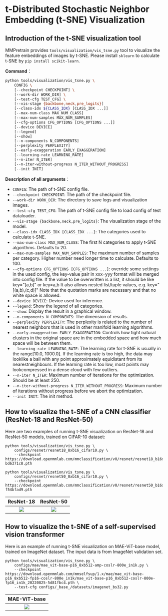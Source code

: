 # t-Distributed Stochastic Neighbor Embedding (t-SNE) Visualization

## Introduction of the t-SNE visualization tool

MMPretrain provides `tools/visualization/vis_tsne.py` tool to visualize the feature embeddings of images by t-SNE. Please install `sklearn` to calculate t-SNE by `pip install scikit-learn`.

**Command**：

```bash
python tools/visualization/vis_tsne.py \
    CONFIG \
    [--checkpoint CHECKPOINT] \
    [--work-dir WORK_DIR] \
    [--test-cfg TEST_CFG] \
    [--vis-stage {backbone,neck,pre_logits}]
    [--class-idx ${CLASS_IDX} [CLASS_IDX ...]]
    [--max-num-class MAX_NUM_CLASS]
    [--max-num-samples MAX_NUM_SAMPLES]
    [--cfg-options CFG_OPTIONS [CFG_OPTIONS ...]]
    [--device DEVICE]
    [--legend]
    [--show]
    [--n-components N_COMPONENTS]
    [--perplexity PERPLEXITY]
    [--early-exaggeration EARLY_EXAGGERATION]
    [--learning-rate LEARNING_RATE]
    [--n-iter N_ITER]
    [--n-iter-without-progress N_ITER_WITHOUT_PROGRESS]
    [--init INIT]
```

**Description of all arguments**：

- `CONFIG`: The path of t-SNE config file.
- `--checkpoint CHECKPOINT`: The path of the checkpoint file.
- `--work-dir WORK_DIR`: The directory to save logs and visualization images.
- `--test-cfg TEST_CFG`: The path of t-SNE config file to load config of test dataloader.
- `--vis-stage {backbone,neck,pre_logits}`: The visualization stage of the model.
- `--class-idx CLASS_IDX [CLASS_IDX ...]`: The categories used to calculate t-SNE.
- `--max-num-class MAX_NUM_CLASS`: The first N categories to apply t-SNE algorithms. Defaults to 20.
- `--max-num-samples MAX_NUM_SAMPLES`: The maximum number of samples per category. Higher number need longer time to calculate. Defaults to 100.
- `--cfg-options CFG_OPTIONS [CFG_OPTIONS ...]`: override some settings in the used config, the key-value pair in xxx=yyy format will be merged into config file. If the value to be overwritten is a list, it should be like key="[a,b]" or key=a,b It also allows nested list/tuple values, e.g. key="[(a,b),(c,d)]" Note that the quotation marks are necessary and that no white space is allowed.
- `--device DEVICE`: Device used for inference.
- `--legend`: Show the legend of all categories.
- `--show`: Display the result in a graphical window.
- `--n-components N_COMPONENTS`: The dimension of results.
- `--perplexity PERPLEXITY`: The perplexity is related to the number of nearest neighbors that is used in other manifold learning algorithms.
- `--early-exaggeration EARLY_EXAGGERATION`: Controls how tight natural clusters in the original space are in the embedded space and how much space will be between them.
- `--learning-rate LEARNING_RATE`: The learning rate for t-SNE is usually in the range[10.0, 1000.0]. If the learning rate is too high, the data may looklike a ball with any point approximately equidistant from its nearestneighbours. If the learning rate is too low, most points may lookcompressed in a dense cloud with few outliers.
- `--n-iter N_ITER`: Maximum number of iterations for the optimization. Should be at least 250.
- `--n-iter-without-progress N_ITER_WITHOUT_PROGRESS`: Maximum number of iterations without progress before we abort the optimization.
- `--init INIT`: The init method.

## How to visualize the t-SNE of a CNN classifier (ResNet-18 and ResNet-50)

Here are two examples of running t-SNE visualization on ResNet-18 and ResNet-50 models, trained on CIFAR-10 dataset:

```shell
python tools/visualization/vis_tsne.py \
    configs/resnet/resnet18_8xb16_cifar10.py \
    --checkpoint https://download.openmmlab.com/mmclassification/v0/resnet/resnet18_b16x8_cifar10_20210528-bd6371c8.pth

python tools/visualization/vis_tsne.py \
    configs/resnet/resnet50_8xb16_cifar10.py \
    --checkpoint https://download.openmmlab.com/mmclassification/v0/resnet/resnet50_b16x8_cifar10_20210528-f54bfad9.pth
```

| ResNet-18                                                                                            | ResNet-50                                                                                            |
| ---------------------------------------------------------------------------------------------------- | ---------------------------------------------------------------------------------------------------- |
| <div align=center><img src='https://user-images.githubusercontent.com/42371271/236410521-c4d087da-d16f-48ad-b951-c74d10c68f33.png' height="auto" width="auto" ></div> | <div align=center><img src='https://user-images.githubusercontent.com/42371271/236411844-c97dc514-dad0-401e-ba8f-307d0a385b4e.png' height="auto" width="auto" ></div> |

## How to visualize the t-SNE of a self-supervised vision transformer

Here is an example of running t-SNE visualization on MAE-ViT-base model, trained on ImageNet dataset. The input data is from ImageNet validation set.

```shell
python tools/visualization/vis_tsne.py \
    configs/mae/mae_vit-base-p16_8xb512-amp-coslr-800e_in1k.py \
    --checkpoint https://download.openmmlab.com/mmselfsup/1.x/mae/mae_vit-base-p16_8xb512-fp16-coslr-800e_in1k/mae_vit-base-p16_8xb512-coslr-800e-fp16_in1k_20220825-5d81fbc4.pth \
    --test-cfg configs/_base_/datasets/imagenet_bs32.py
```

| MAE-ViT-base                                                                                                                                                  |
| ------------------------------------------------------------------------------------------------------------------------------------------------------------- |
| <div align=center><img src='https://github.com/open-mmlab/mmpretrain/assets/42371271/ee576c0c-abef-43d1-8866-24a5f5fd0cf6' height="auto" width="auto" ></div> |
